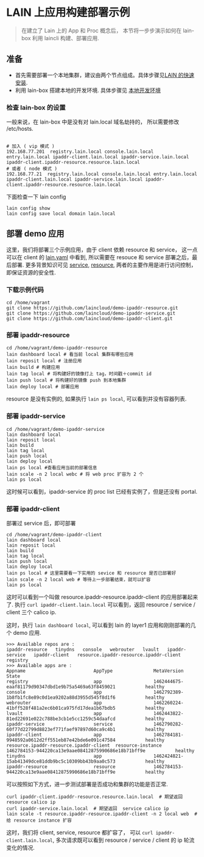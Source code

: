 # LAIN 上应用构建部署示例

>在建立了 Lain 上的 App 和 Proc 概念后，
本节将一步步演示如何在 lain-box 利用 laincli 构建、部署应用.

## 准备
- 首先需要部署一个本地集群，建议由两个节点组成。具体步骤见[LAIN 的快速安装](install.html).
- 利用 lain-box 搭建本地的开发环境. 具体步骤见 [本地开发环境](../usermanual/tour.md#本地开发环境)

### 检查 lain-box 的设置
一般来说，在 lain-box 中是没有对 lain.local 域名劫持的，
所以需要修改 /etc/hosts.
```

# 加入 ( vip 模式 )
192.168.77.201  registry.lain.local console.lain.local entry.lain.local ipaddr-client.lain.local ipaddr-service.lain.local ipaddr-client.ipaddr-resource.resource.lain.local
# 或者 ( node 模式 )
192.168.77.21  registry.lain.local console.lain.local entry.lain.local ipaddr-client.lain.local ipaddr-service.lain.local ipaddr-client.ipaddr-resource.resource.lain.local
```

下面检查一下 lain config
```
lain config show
lain config save local domain lain.local
```



## 部署 demo 应用
这里，我们将部署三个示例应用，由于 client 依赖 resource 和 service，
这一点可以在 client 的 [lain.yaml](https://github.com/laincloud/demo-ipaddr-client/blob/master/lain.yaml) 中看到,
所以需要在 resouce 和 service 部署之后，最后部署. 
更多背景知识可见 [service](../usermanual/service.html), [resource](../usermanual/resource.html), 两者的主要作用是进行访问控制，即保证资源的安全性.

### 下载示例代码

```
cd /home/vagrant
git clone https://github.com/laincloud/demo-ipaddr-resource.git
git clone https://github.com/laincloud/demo-ipaddr-service.git
git clone https://github.com/laincloud/demo-ipaddr-client.git
```

### 部署 ipaddr-resource

```
cd /home/vagrant/demo-ipaddr-resource
lain dashboard local # 看当前 local 集群有哪些应用
lain reposit local # 注册应用
lain build # 构建应用
lain tag local # 将构建好的镜像打上 tag，时间戳＋commit id
lain push local # 将构建好的镜像 push 到本地集群
lain deploy local # 部署应用
```

resource 是没有实例的, 如果执行 `lain ps local`, 可以看到并没有容器列表.

### 部署 ipaddr-service

```
cd /home/vagrant/demo-ipaddr-service
lain dashboard local
lain reposit local
lain build
lain tag local
lain push local
lain deploy local
lain ps local #查看应用当前的部署信息
lain scale -n 2 local webc # 将 web proc 扩容为 2 个
lain ps local
```

这时候可以看到，ipaddr-service 的 proc list 已经有实例了，但是还没有 portal.

### 部署 ipaddr-client

部署过 service 后，即可部署

```
cd /home/vagrant/demo-ipaddr-client
lain dashboard local
lain reposit local
lain build
lain tag local
lain push local
lain deploy local
lain ps local # 这里需要看一下实用的 sevice 和 resource 是否已部署好
lain scale -n 2 local web # 等待上一步部署结束，就可以扩容
lain ps local
```

这时可以看到一个叫做 resource.ipaddr-resource.ipaddr-client 的应用部署起来了.
执行 `curl ipaddr-client.lain.local` 可以看到，返回 resource / service / client 三个 calico ip.

这时，执行 `lain dashboard local`, 可以看到 lain 的 layer1 应用和刚刚部署的几个 demo 应用.

```
>>> Available repos are :
ipaddr-resource   tinydns   console   webrouter   lvault   ipaddr-service   ipaddr-client   resource.ipaddr-resource.ipaddr-client   registry
>>> Available apps are :
Appname                         AppType               MetaVersion                                                   State
registry                        app                   1462444675-eaaf81179d90347dbd1e9b75a5469a63f8459021           healthy
console                         app                   1462792389-1b8fb1fc8e89c0d1ea9202a88d3955d545f8d1f6           healthy
webrouter                       app                   1462260224-41bff528f481a2ec6b01ca975fd17dea1b67bdb5           healthy
lvault                          app                   1462443822-81ed22691e022c788be3cb1e5cc1259c54daafcd           healthy
ipaddr-service                  service               1462790282-60f77d22799d8823ef771faef97897d60ca9c4b1           healthy
ipaddr-client                   app                   1462784181-9948592a0612d2ff551eb87e42bde6e091c47584           healthy
resource.ipaddr-resource.ipaddr-client  resource-instance     1462784153-944220ca13e9aae08412875990686e18b71bff9e           healthy
tinydns                         app                   1462424821-15ab41349dce81ddb9bc5c10309bb43b9aa0c573           healthy
ipaddr-resource                 resource              1462784153-944220ca13e9aae08412875990686e18b71bff9e           healthy
```

可以按照如下方式，进一步测试部署是否成功和集群的功能是否正常.
```
curl ipaddr-client.ipaddr-resource.resource.lain.local  # 期望返回 resource calico ip
curl ipaddr-service.lain.local  # 期望返回  service calico ip
lain scale -t resource.ipaddr-resource.ipaddr-client -n 2 local web  # 给 resource instance 扩容
```

这时，我们将 client, service, resource 都扩容了，
可以 `curl ipaddr-client.lain.local`, 多次请求既可以看到 resource / service / client 的 ip 轮流变化的情况.

